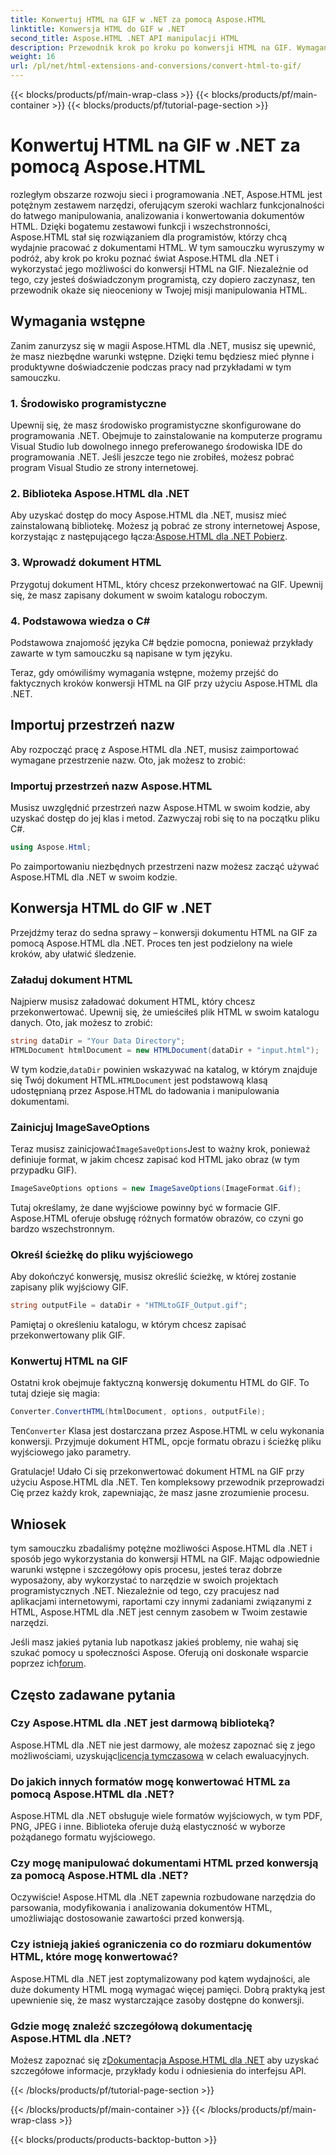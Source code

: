 ```yaml
---
title: Konwertuj HTML na GIF w .NET za pomocą Aspose.HTML
linktitle: Konwersja HTML do GIF w .NET
second_title: Aspose.HTML .NET API manipulacji HTML
description: Przewodnik krok po kroku po konwersji HTML na GIF. Wymagania wstępne, przykłady kodu, FAQ i więcej! Zoptymalizuj manipulację HTML za pomocą Aspose.HTML.
weight: 16
url: /pl/net/html-extensions-and-conversions/convert-html-to-gif/
---
```


{{< blocks/products/pf/main-wrap-class >}}
{{< blocks/products/pf/main-container >}}
{{< blocks/products/pf/tutorial-page-section >}}

# Konwertuj HTML na GIF w .NET za pomocą Aspose.HTML


rozległym obszarze rozwoju sieci i programowania .NET, Aspose.HTML jest potężnym zestawem narzędzi, oferującym szeroki wachlarz funkcjonalności do łatwego manipulowania, analizowania i konwertowania dokumentów HTML. Dzięki bogatemu zestawowi funkcji i wszechstronności, Aspose.HTML stał się rozwiązaniem dla programistów, którzy chcą wydajnie pracować z dokumentami HTML. W tym samouczku wyruszymy w podróż, aby krok po kroku poznać świat Aspose.HTML dla .NET i wykorzystać jego możliwości do konwersji HTML na GIF. Niezależnie od tego, czy jesteś doświadczonym programistą, czy dopiero zaczynasz, ten przewodnik okaże się nieoceniony w Twojej misji manipulowania HTML.

## Wymagania wstępne

Zanim zanurzysz się w magii Aspose.HTML dla .NET, musisz się upewnić, że masz niezbędne warunki wstępne. Dzięki temu będziesz mieć płynne i produktywne doświadczenie podczas pracy nad przykładami w tym samouczku.

### 1. Środowisko programistyczne

Upewnij się, że masz środowisko programistyczne skonfigurowane do programowania .NET. Obejmuje to zainstalowanie na komputerze programu Visual Studio lub dowolnego innego preferowanego środowiska IDE do programowania .NET. Jeśli jeszcze tego nie zrobiłeś, możesz pobrać program Visual Studio ze strony internetowej.

### 2. Biblioteka Aspose.HTML dla .NET

 Aby uzyskać dostęp do mocy Aspose.HTML dla .NET, musisz mieć zainstalowaną bibliotekę. Możesz ją pobrać ze strony internetowej Aspose, korzystając z następującego łącza:[Aspose.HTML dla .NET Pobierz](https://releases.aspose.com/html/net/).

### 3. Wprowadź dokument HTML

Przygotuj dokument HTML, który chcesz przekonwertować na GIF. Upewnij się, że masz zapisany dokument w swoim katalogu roboczym.

### 4. Podstawowa wiedza o C#

Podstawowa znajomość języka C# będzie pomocna, ponieważ przykłady zawarte w tym samouczku są napisane w tym języku.

Teraz, gdy omówiliśmy wymagania wstępne, możemy przejść do faktycznych kroków konwersji HTML na GIF przy użyciu Aspose.HTML dla .NET.

## Importuj przestrzeń nazw

Aby rozpocząć pracę z Aspose.HTML dla .NET, musisz zaimportować wymagane przestrzenie nazw. Oto, jak możesz to zrobić:

### Importuj przestrzeń nazw Aspose.HTML

Musisz uwzględnić przestrzeń nazw Aspose.HTML w swoim kodzie, aby uzyskać dostęp do jej klas i metod. Zazwyczaj robi się to na początku pliku C#.

```csharp
using Aspose.Html;
```

Po zaimportowaniu niezbędnych przestrzeni nazw możesz zacząć używać Aspose.HTML dla .NET w swoim kodzie.

## Konwersja HTML do GIF w .NET

Przejdźmy teraz do sedna sprawy – konwersji dokumentu HTML na GIF za pomocą Aspose.HTML dla .NET. Proces ten jest podzielony na wiele kroków, aby ułatwić śledzenie.

### Załaduj dokument HTML

Najpierw musisz załadować dokument HTML, który chcesz przekonwertować. Upewnij się, że umieściłeś plik HTML w swoim katalogu danych. Oto, jak możesz to zrobić:

```csharp
string dataDir = "Your Data Directory";
HTMLDocument htmlDocument = new HTMLDocument(dataDir + "input.html");
```

 W tym kodzie,`dataDir` powinien wskazywać na katalog, w którym znajduje się Twój dokument HTML.`HTMLDocument` jest podstawową klasą udostępnianą przez Aspose.HTML do ładowania i manipulowania dokumentami.

### Zainicjuj ImageSaveOptions

 Teraz musisz zainicjować`ImageSaveOptions`Jest to ważny krok, ponieważ definiuje format, w jakim chcesz zapisać kod HTML jako obraz (w tym przypadku GIF).

```csharp
ImageSaveOptions options = new ImageSaveOptions(ImageFormat.Gif);
```

Tutaj określamy, że dane wyjściowe powinny być w formacie GIF. Aspose.HTML oferuje obsługę różnych formatów obrazów, co czyni go bardzo wszechstronnym.

### Określ ścieżkę do pliku wyjściowego

Aby dokończyć konwersję, musisz określić ścieżkę, w której zostanie zapisany plik wyjściowy GIF.

```csharp
string outputFile = dataDir + "HTMLtoGIF_Output.gif";
```

Pamiętaj o określeniu katalogu, w którym chcesz zapisać przekonwertowany plik GIF.

### Konwertuj HTML na GIF

Ostatni krok obejmuje faktyczną konwersję dokumentu HTML do GIF. To tutaj dzieje się magia:

```csharp
Converter.ConvertHTML(htmlDocument, options, outputFile);
```

 Ten`Converter` Klasa jest dostarczana przez Aspose.HTML w celu wykonania konwersji. Przyjmuje dokument HTML, opcje formatu obrazu i ścieżkę pliku wyjściowego jako parametry.

Gratulacje! Udało Ci się przekonwertować dokument HTML na GIF przy użyciu Aspose.HTML dla .NET. Ten kompleksowy przewodnik przeprowadzi Cię przez każdy krok, zapewniając, że masz jasne zrozumienie procesu.

## Wniosek

tym samouczku zbadaliśmy potężne możliwości Aspose.HTML dla .NET i sposób jego wykorzystania do konwersji HTML na GIF. Mając odpowiednie warunki wstępne i szczegółowy opis procesu, jesteś teraz dobrze wyposażony, aby wykorzystać to narzędzie w swoich projektach programistycznych .NET. Niezależnie od tego, czy pracujesz nad aplikacjami internetowymi, raportami czy innymi zadaniami związanymi z HTML, Aspose.HTML dla .NET jest cennym zasobem w Twoim zestawie narzędzi.

 Jeśli masz jakieś pytania lub napotkasz jakieś problemy, nie wahaj się szukać pomocy u społeczności Aspose. Oferują oni doskonałe wsparcie poprzez ich[forum](https://forum.aspose.com/).

## Często zadawane pytania

### Czy Aspose.HTML dla .NET jest darmową biblioteką?
 Aspose.HTML dla .NET nie jest darmowy, ale możesz zapoznać się z jego możliwościami, uzyskując[licencja tymczasowa](https://purchase.aspose.com/temporary-license/) w celach ewaluacyjnych.

### Do jakich innych formatów mogę konwertować HTML za pomocą Aspose.HTML dla .NET?
Aspose.HTML dla .NET obsługuje wiele formatów wyjściowych, w tym PDF, PNG, JPEG i inne. Biblioteka oferuje dużą elastyczność w wyborze pożądanego formatu wyjściowego.

### Czy mogę manipulować dokumentami HTML przed konwersją za pomocą Aspose.HTML dla .NET?
Oczywiście! Aspose.HTML dla .NET zapewnia rozbudowane narzędzia do parsowania, modyfikowania i analizowania dokumentów HTML, umożliwiając dostosowanie zawartości przed konwersją.

### Czy istnieją jakieś ograniczenia co do rozmiaru dokumentów HTML, które mogę konwertować?
Aspose.HTML dla .NET jest zoptymalizowany pod kątem wydajności, ale duże dokumenty HTML mogą wymagać więcej pamięci. Dobrą praktyką jest upewnienie się, że masz wystarczające zasoby dostępne do konwersji.

### Gdzie mogę znaleźć szczegółową dokumentację Aspose.HTML dla .NET?
 Możesz zapoznać się z[Dokumentacja Aspose.HTML dla .NET](https://reference.aspose.com/html/net/) aby uzyskać szczegółowe informacje, przykłady kodu i odniesienia do interfejsu API.

{{< /blocks/products/pf/tutorial-page-section >}}

{{< /blocks/products/pf/main-container >}}
{{< /blocks/products/pf/main-wrap-class >}}

{{< blocks/products/products-backtop-button >}}
